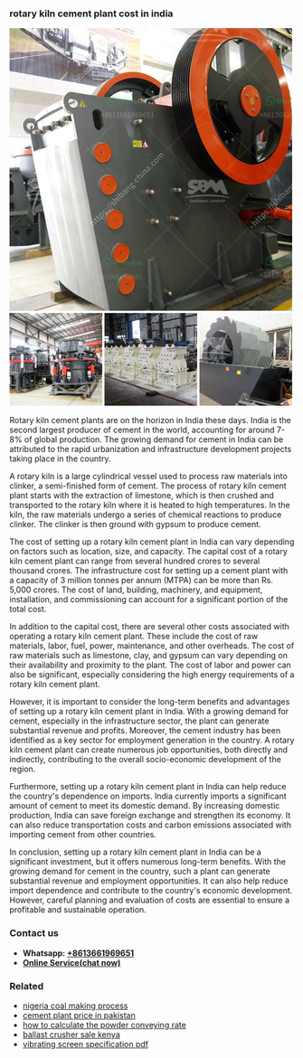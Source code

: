 <h3>rotary kiln cement plant cost in india</h3><img src='1706773601.jpg' alt=''><p>Rotary kiln cement plants are on the horizon in India these days. India is the second largest producer of cement in the world, accounting for around 7-8% of global production. The growing demand for cement in India can be attributed to the rapid urbanization and infrastructure development projects taking place in the country.</p><p>A rotary kiln is a large cylindrical vessel used to process raw materials into clinker, a semi-finished form of cement. The process of rotary kiln cement plant starts with the extraction of limestone, which is then crushed and transported to the rotary kiln where it is heated to high temperatures. In the kiln, the raw materials undergo a series of chemical reactions to produce clinker. The clinker is then ground with gypsum to produce cement.</p><p>The cost of setting up a rotary kiln cement plant in India can vary depending on factors such as location, size, and capacity. The capital cost of a rotary kiln cement plant can range from several hundred crores to several thousand crores. The infrastructure cost for setting up a cement plant with a capacity of 3 million tonnes per annum (MTPA) can be more than Rs. 5,000 crores. The cost of land, building, machinery, and equipment, installation, and commissioning can account for a significant portion of the total cost.</p><p>In addition to the capital cost, there are several other costs associated with operating a rotary kiln cement plant. These include the cost of raw materials, labor, fuel, power, maintenance, and other overheads. The cost of raw materials such as limestone, clay, and gypsum can vary depending on their availability and proximity to the plant. The cost of labor and power can also be significant, especially considering the high energy requirements of a rotary kiln cement plant.</p><p>However, it is important to consider the long-term benefits and advantages of setting up a rotary kiln cement plant in India. With a growing demand for cement, especially in the infrastructure sector, the plant can generate substantial revenue and profits. Moreover, the cement industry has been identified as a key sector for employment generation in the country. A rotary kiln cement plant can create numerous job opportunities, both directly and indirectly, contributing to the overall socio-economic development of the region.</p><p>Furthermore, setting up a rotary kiln cement plant in India can help reduce the country's dependence on imports. India currently imports a significant amount of cement to meet its domestic demand. By increasing domestic production, India can save foreign exchange and strengthen its economy. It can also reduce transportation costs and carbon emissions associated with importing cement from other countries.</p><p>In conclusion, setting up a rotary kiln cement plant in India can be a significant investment, but it offers numerous long-term benefits. With the growing demand for cement in the country, such a plant can generate substantial revenue and employment opportunities. It can also help reduce import dependence and contribute to the country's economic development. However, careful planning and evaluation of costs are essential to ensure a profitable and sustainable operation.</p><h3>Contact us</h3><ul><li><strong>Whatsapp:&nbsp;<a href="https://wa.me/8613661969651">+8613661969651</a></strong></li><li><a href="https://swt.shibang-china.com/?git&amp;zhl&amp;rotary kiln cement plant cost in india"><strong>Online Service(chat now)</strong></a></li></ul><h3>Related</h3><ul><li><a href='nigeria coal making process.md'>nigeria coal making process</a></li><li><a href='cement plant price in pakistan.md'>cement plant price in pakistan</a></li><li><a href='how to calculate the powder conveying rate.md'>how to calculate the powder conveying rate</a></li><li><a href='ballast crusher sale kenya.md'>ballast crusher sale kenya</a></li><li><a href='vibrating screen specification pdf.md'>vibrating screen specification pdf</a></li></ul>